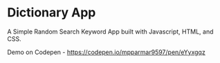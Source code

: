 # Dictionary App

A Simple Random Search Keyword App built with Javascript, HTML, and CSS.

Demo on Codepen - https://codepen.io/mpparmar9597/pen/eYyxgqz